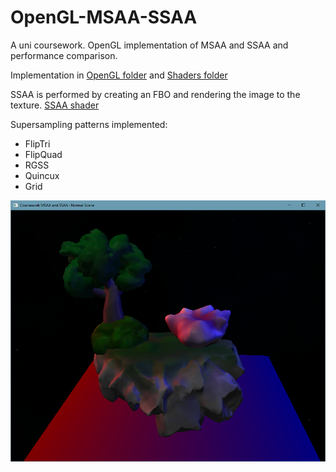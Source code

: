 # OpenGL-MSAA-SSAA
 A uni coursework. OpenGL implementation of MSAA and SSAA and performance comparison.
 
 Implementation in [OpenGL folder](Coursework/OpenGL) and [Shaders folder](Coursework/OpenGL/Resources/Shaders)
 
 SSAA is performed by creating an FBO and rendering the image to the texture. [SSAA shader](Coursework/OpenGL/Resources/Shaders/SSAA.fs)

Supersampling patterns implemented:
 - FlipTri
 - FlipQuad
 - RGSS
 - Quincux
 - Grid
 
 ![](Screenshots_TestData/s6.PNG)
